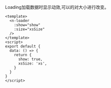 

 Loading加载数据时显示动效,可以的对大小进行改变。

```
<template>
  <n-loader
    :show="show"
    :size="xsSize"
  />
</template>
<script>
export default {
  data: () => {
    return {
      show: true,
      xsSize: 'xs',
    }
  }
}
</script>

```